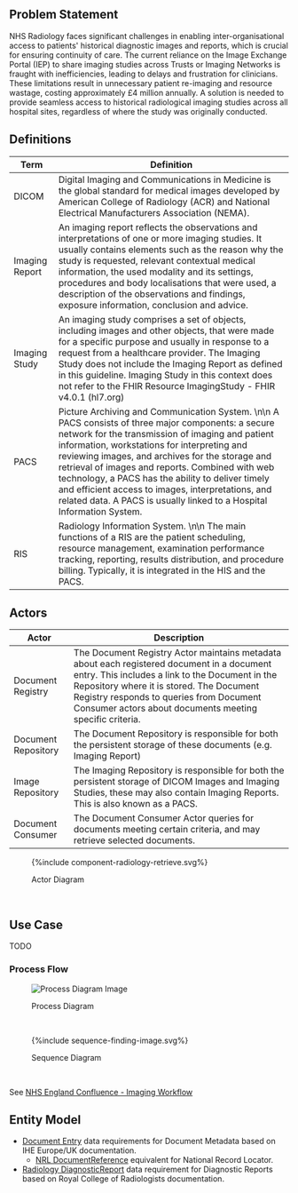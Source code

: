 
## Problem Statement

NHS Radiology faces significant challenges in enabling inter-organisational access to patients' historical diagnostic images and reports, which is crucial for ensuring continuity of care. The current reliance on the Image Exchange Portal (IEP) to share imaging studies across Trusts or Imaging Networks is fraught with inefficiencies, leading to delays and frustration for clinicians. These limitations result in unnecessary patient re-imaging and resource wastage, costing approximately £4 million annually. A solution is needed to provide seamless access to historical radiological imaging studies across all hospital sites, regardless of where the study was originally conducted.

## Definitions

| Term           | Definition                                                                                                                                                                                                                                                                                                                                                                                                                                                                                       |
|----------------|--------------------------------------------------------------------------------------------------------------------------------------------------------------------------------------------------------------------------------------------------------------------------------------------------------------------------------------------------------------------------------------------------------------------------------------------------------------------------------------------------|
| DICOM          | Digital Imaging and Communications in Medicine is the global standard for medical images developed by American College of Radiology (ACR) and National Electrical Manufacturers Association (NEMA).                                                                                                                                                                                                                                                                                              |
| Imaging Report | An imaging report reflects the observations and interpretations of one or more imaging studies. It usually contains elements such as the reason why the study is requested, relevant contextual medical information, the used modality and its settings, procedures and body localisations that were used, a description of the observations and findings, exposure information, conclusion and advice.                                                                                          |
| Imaging Study  | An imaging study comprises a set of objects, including images and other objects, that were made for a specific purpose and usually in response to a request from a healthcare provider. The Imaging Study does not include the Imaging Report as defined in this guideline. Imaging Study in this context does not refer to the FHIR Resource ImagingStudy - FHIR v4.0.1 (hl7.org)                                                                                                               |
| PACS           | Picture Archiving and Communication System. \n\n A PACS consists of three major components: a secure network for the transmission of imaging and patient information, workstations for interpreting and reviewing images, and archives for the storage and retrieval of images and reports. Combined with web technology, a PACS has the ability to deliver timely and efficient access to images, interpretations, and related data. A PACS is usually linked to a Hospital Information System. |
| RIS            | Radiology Information System. \n\n The main functions of a RIS are the patient scheduling, resource management, examination performance tracking, reporting, results distribution, and procedure billing. Typically, it is integrated in the HIS and the PACS.                                                                                                                                                                                                                                   |

## Actors

| Actor               | Description                                                                                                                                                                                                                                                                                      |
|---------------------|--------------------------------------------------------------------------------------------------------------------------------------------------------------------------------------------------------------------------------------------------------------------------------------------------|
| Document Registry   | The Document Registry Actor maintains metadata about each registered document in a document entry. This includes a link to the Document in the Repository where it is stored. The Document Registry responds to queries from Document Consumer actors about documents meeting specific criteria. |
| Document Repository | The Document Repository is responsible for both the persistent storage of these documents (e.g. Imaging Report)                                                                                                                                                                                  |
| Image Repository    | The Imaging Repository is responsible for both the persistent storage of DICOM Images and Imaging Studies, these may also contain Imaging Reports. This is also known as a PACS.                                                                                                                 |
| Document Consumer   | The Document Consumer Actor queries for documents meeting certain criteria, and may retrieve selected documents.                                                                                                                                                                                 |

<figure>
{%include component-radiology-retrieve.svg%}
<p id="fX.X.X.X-X" class="figureTitle">Actor Diagram</p>
</figure>
<br clear="all">

## Use Case 

TODO

### Process Flow

<figure>
<img style="max-width: 50%" alt="Process Diagram Image" src="bpmn-radiology-retrieval.png"/>
<p id="fX.X.X.X-X" class="figureTitle">Process Diagram</p>
</figure>
<br clear="all"/>

<figure>
{%include sequence-finding-image.svg%}
<p id="fX.X.X.X-X" class="figureTitle">Sequence Diagram</p>
</figure>
<br clear="all">

See [NHS England Confluence - Imaging Workflow](https://nhsd-confluence.digital.nhs.uk/display/IOPS/Imaging+Workflow)

## Entity Model

- [Document Entry](StructureDefinition-DocumentEntry.html) data requirements for Document Metadata based on IHE Europe/UK documentation.
  - [NRL DocumentReference](StructureDefinition-NRL-DocumentReference.html) equivalent for National Record Locator. 
- [Radiology DiagnosticReport](StructureDefinition-RadiologyDiagnosticReport.html) data requirement for Diagnostic Reports based on Royal College of Radiologists documentation.
